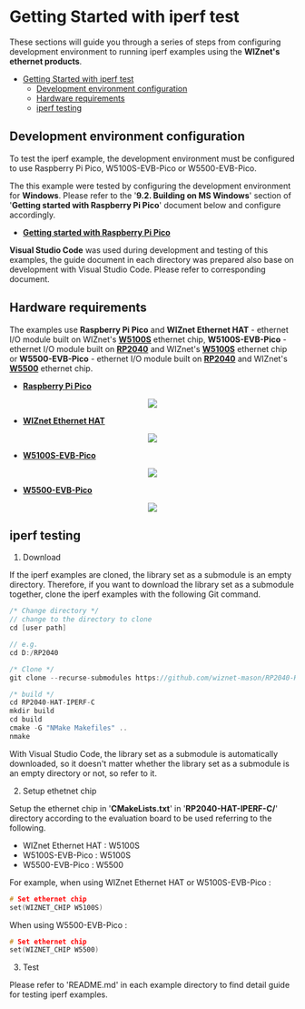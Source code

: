 # Getting Started with iperf test

These sections will guide you through a series of steps from configuring development environment to running iperf examples using the **WIZnet's ethernet products**.

- [Getting Started with iperf test](#getting-started-with-iperf-test)
  - [Development environment configuration](#development-environment-configuration)
  - [Hardware requirements](#hardware-requirements)
  - [iperf testing](#iperf-testing)


<a name="development_environment_configuration"></a>
## Development environment configuration

To test the iperf example, the development environment must be configured to use Raspberry Pi Pico, W5100S-EVB-Pico or W5500-EVB-Pico.

The this example were tested by configuring the development environment for **Windows**. Please refer to the '**9.2. Building on MS Windows**' section of '**Getting started with Raspberry Pi Pico**' document below and configure accordingly.

- [**Getting started with Raspberry Pi Pico**][link-getting_started_with_raspberry_pi_pico]

**Visual Studio Code** was used during development and testing of this examples, the guide document in each directory was prepared also base on development with Visual Studio Code. Please refer to corresponding document.



<a name="hardware_requirements"></a>
## Hardware requirements

The examples use **Raspberry Pi Pico** and **WIZnet Ethernet HAT** - ethernet I/O module built on WIZnet's [**W5100S**][link-w5100s] ethernet chip, **W5100S-EVB-Pico** - ethernet I/O module built on [**RP2040**][link-rp2040] and WIZnet's [**W5100S**][link-w5100s] ethernet chip or **W5500-EVB-Pico** - ethernet I/O module built on [**RP2040**][link-rp2040] and WIZnet's [**W5500**][link-w5500] ethernet chip.

- [**Raspberry Pi Pico**][link-raspberry_pi_pico]

<p align="center"><img src="https://assets.raspberrypi.com/static/74679d6c81ffc5503a20b64feae2ed4f/3564b/pico-rp2040.jpg"></p>

- [**WIZnet Ethernet HAT**][link-wiznet_ethernet_hat]

<p align="center"><img src="https://docs.wiznet.io/assets/images/wiznet-ethernet-hat-c8220ff29095e0b95a364782826a1a18.png"></p>

- [**W5100S-EVB-Pico**][link-w5100s-evb-pico]

<p align="center"><img src="https://docs.wiznet.io/assets/images/w5100s-evb-pico-1.1-side-adf5e1b613524c4256126b1bb4bd58a0.png"></p>

- [**W5500-EVB-Pico**][link-w5500-evb-pico]

<p align="center"><img src="https://docs.wiznet.io/assets/images/w5500_evb_pico_side-da676c5d9c41adedc0469b9f1810b81b.png"></p>




<a name="iperf_testing"></a>
## iperf testing

1. Download

If the iperf examples are cloned, the library set as a submodule is an empty directory. Therefore, if you want to download the library set as a submodule together, clone the iperf examples with the following Git command.

```cpp
/* Change directory */
// change to the directory to clone
cd [user path]

// e.g.
cd D:/RP2040

/* Clone */
git clone --recurse-submodules https://github.com/wiznet-mason/RP2040-HAT-IPERF-C

/* build */
cd RP2040-HAT-IPERF-C
mkdir build
cd build
cmake -G "NMake Makefiles" ..
nmake

```

With Visual Studio Code, the library set as a submodule is automatically downloaded, so it doesn't matter whether the library set as a submodule is an empty directory or not, so refer to it.

2. Setup ethetnet chip

Setup the ethernet chip in '**CMakeLists.txt**' in '**RP2040-HAT-IPERF-C/**' directory according to the evaluation board to be used referring to the following.

- WIZnet Ethernet HAT : W5100S
- W5100S-EVB-Pico : W5100S
- W5500-EVB-Pico : W5500

For example, when using WIZnet Ethernet HAT or W5100S-EVB-Pico :

```cpp
# Set ethernet chip
set(WIZNET_CHIP W5100S)
```

When using W5500-EVB-Pico :

```cpp
# Set ethernet chip
set(WIZNET_CHIP W5500)
```

3. Test

Please refer to 'README.md' in each example directory to find detail guide for testing iperf examples.
<!--
Link
-->

[link-getting_started_with_raspberry_pi_pico]: https://datasheets.raspberrypi.org/pico/getting-started-with-pico.pdf
[link-rp2040]: https://www.raspberrypi.org/products/rp2040/
[link-w5100s]: https://docs.wiznet.io/Product/iEthernet/W5100S/overview
[link-w5500]: https://docs.wiznet.io/Product/iEthernet/W5500/overview
[link-raspberry_pi_pico]: https://www.raspberrypi.org/products/raspberry-pi-pico/

[link-wiznet_ethernet_hat]: https://docs.wiznet.io/Product/Open-Source-Hardware/wiznet_ethernet_hat

[link-w5100s-evb-pico]: https://docs.wiznet.io/Product/iEthernet/W5100S/w5100s-evb-pico

[link-w5500-evb-pico]: https://docs.wiznet.io/Product/iEthernet/W5500/w5500-evb-pico

[link-iolibrary_driver]: https://github.com/Wiznet/ioLibrary_Driver
[link-pico_sdk]: https://github.com/raspberrypi/pico-sdk
[link-pico_extras]: https://github.com/raspberrypi/pico-extras
